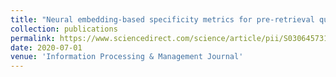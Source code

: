 ```yaml
---
title: "Neural embedding-based specificity metrics for pre-retrieval query performance prediction"
collection: publications
permalink: https://www.sciencedirect.com/science/article/pii/S030645731931266X
date: 2020-07-01
venue: 'Information Processing & Management Journal'
---
```

